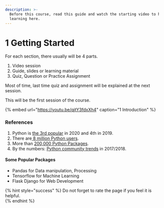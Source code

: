 ```yaml
---
description: >-
  Before this course, read this guide and watch the starting video to help
  learning here.
---
```


# 1 Getting Started

For each section, there usually will be 4 parts.

1. Video session
2. Guide, slides or learning material
3. Quiz, Question or Practice Assignment

Most of time, last time quiz and assignment will be explained at the next session.  
  
This will be the first session of the course.

{% embed url="https://youtu.be/qjtY3fdxXh4" caption="1 Introduction" %}



### References

1. Python is [the 3rd popular](https://www.tiobe.com/tiobe-index/) in 2020 and 4th in 2019.
2. There are[ 8 million Python users](https://www.zdnet.com/article/programming-languages-python-developers-now-outnumber-java-ones/).
3. More than [200,000 Python Packages](https://pypistats.org/).
4. By the numbers: [Python community trends](https://opensource.com/article/18/5/numbers-python-community-trends) in 2017/2018.

#### Some Popular Packages

* Pandas for Data manipulation, Processing
* Tensorflow for Machine Learning
* Flask Django for Web Development

{% hint style="success" %}
Do not forget to rate the page if you feel it is helpful.  
{% endhint %}

